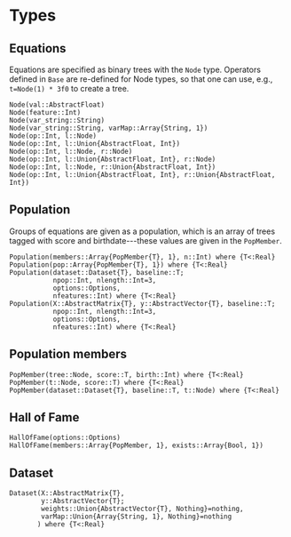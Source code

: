 # Types

## Equations

Equations are specified as binary trees with the `Node` type. Operators
defined in `Base` are re-defined for Node types, so that one can
use, e.g., `t=Node(1) * 3f0` to create a tree.

```@docs
Node(val::AbstractFloat)
Node(feature::Int)
Node(var_string::String)
Node(var_string::String, varMap::Array{String, 1})
Node(op::Int, l::Node)
Node(op::Int, l::Union{AbstractFloat, Int})
Node(op::Int, l::Node, r::Node)
Node(op::Int, l::Union{AbstractFloat, Int}, r::Node)
Node(op::Int, l::Node, r::Union{AbstractFloat, Int})
Node(op::Int, l::Union{AbstractFloat, Int}, r::Union{AbstractFloat, Int})
```

## Population

Groups of equations are given as a population, which is
an array of trees tagged with score and birthdate---these
values are given in the `PopMember`.

```@docs
Population(members::Array{PopMember{T}, 1}, n::Int) where {T<:Real}
Population(pop::Array{PopMember{T}, 1}) where {T<:Real}
Population(dataset::Dataset{T}, baseline::T;
           npop::Int, nlength::Int=3,
           options::Options,
           nfeatures::Int) where {T<:Real}
Population(X::AbstractMatrix{T}, y::AbstractVector{T}, baseline::T;
           npop::Int, nlength::Int=3,
           options::Options,
           nfeatures::Int) where {T<:Real}
```

## Population members
```@docs
PopMember(tree::Node, score::T, birth::Int) where {T<:Real}
PopMember(t::Node, score::T) where {T<:Real}
PopMember(dataset::Dataset{T}, baseline::T, t::Node) where {T<:Real}
```

## Hall of Fame

```@docs
HallOfFame(options::Options)
HallOfFame(members::Array{PopMember, 1}, exists::Array{Bool, 1})
```

## Dataset

```@docs
Dataset(X::AbstractMatrix{T},
        y::AbstractVector{T};
        weights::Union{AbstractVector{T}, Nothing}=nothing,
        varMap::Union{Array{String, 1}, Nothing}=nothing
       ) where {T<:Real}
```
